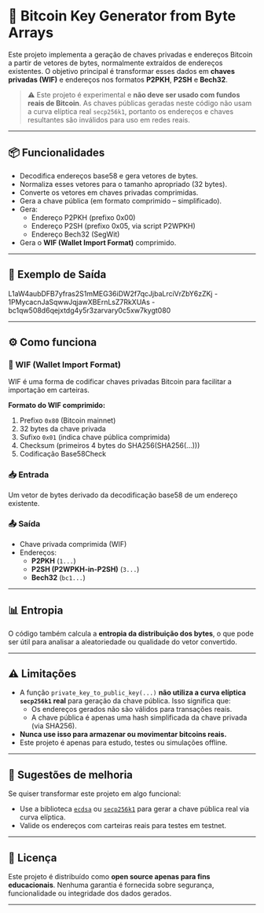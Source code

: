 # 🧠 Bitcoin Key Generator from Byte Arrays

Este projeto implementa a geração de chaves privadas e endereços Bitcoin a partir de vetores de bytes, normalmente extraídos de endereços existentes. O objetivo principal é transformar esses dados em **chaves privadas (WIF)** e endereços nos formatos **P2PKH**, **P2SH** e **Bech32**.

> ⚠️ Este projeto é experimental e **não deve ser usado com fundos reais de Bitcoin**. As chaves públicas geradas neste código não usam a curva elíptica real `secp256k1`, portanto os endereços e chaves resultantes são inválidos para uso em redes reais.

---

## 📦 Funcionalidades

- Decodifica endereços base58 e gera vetores de bytes.
- Normaliza esses vetores para o tamanho apropriado (32 bytes).
- Converte os vetores em chaves privadas comprimidas.
- Gera a chave pública (em formato comprimido – simplificado).
- Gera:
  - Endereço P2PKH (prefixo 0x00)
  - Endereço P2SH (prefixo 0x05, via script P2WPKH)
  - Endereço Bech32 (SegWit)
- Gera o **WIF (Wallet Import Format)** comprimido.

---

## 🧪 Exemplo de Saída

L1aW4aubDFB7yfras2S1mMEG36iDW2f7qcJjbaLrciVrZbY6zZKj - 1PMycacnJaSqwwJqjawXBErnLsZ7RkXUAs - bc1qw508d6qejxtdg4y5r3zarvary0c5xw7kygt080


---

## ⚙️ Como funciona

### 🔐 WIF (Wallet Import Format)

WIF é uma forma de codificar chaves privadas Bitcoin para facilitar a importação em carteiras.

**Formato do WIF comprimido:**

1. Prefixo `0x80` (Bitcoin mainnet)
2. 32 bytes da chave privada
3. Sufixo `0x01` (indica chave pública comprimida)
4. Checksum (primeiros 4 bytes do SHA256(SHA256(...)))
5. Codificação Base58Check

### 📥 Entrada

Um vetor de bytes derivado da decodificação base58 de um endereço existente.

### 📤 Saída

- Chave privada comprimida (WIF)
- Endereços:
  - **P2PKH** (`1...`)
  - **P2SH (P2WPKH-in-P2SH)** (`3...`)
  - **Bech32** (`bc1...`)

---

## 📊 Entropia

O código também calcula a **entropia da distribuição dos bytes**, o que pode ser útil para analisar a aleatoriedade ou qualidade do vetor convertido.

---

## ⚠️ Limitações

- A função `private_key_to_public_key(...)` **não utiliza a curva elíptica `secp256k1` real** para geração da chave pública. Isso significa que:
  - Os endereços gerados não são válidos para transações reais.
  - A chave pública é apenas uma hash simplificada da chave privada (via SHA256).
- **Nunca use isso para armazenar ou movimentar bitcoins reais.**
- Este projeto é apenas para estudo, testes ou simulações offline.

---

## 🚀 Sugestões de melhoria

Se quiser transformar este projeto em algo funcional:

- Use a biblioteca [`ecdsa`](https://pypi.org/project/ecdsa/) ou [`secp256k1`](https://pypi.org/project/secp256k1/) para gerar a chave pública real via curva elíptica.
- Valide os endereços com carteiras reais para testes em testnet.

---

## 📄 Licença

Este projeto é distribuído como **open source apenas para fins educacionais**. Nenhuma garantia é fornecida sobre segurança, funcionalidade ou integridade dos dados gerados.

---
